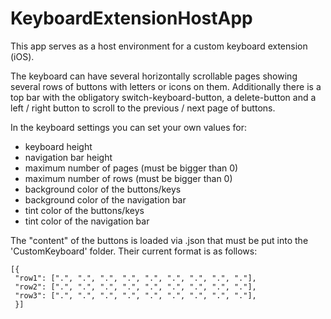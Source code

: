 # KeyboardExtensionHostApp

This app serves as a host environment for a custom keyboard extension (iOS).

The keyboard can have several horizontally scrollable pages showing several rows of buttons with letters or icons on them. 
Additionally there is a top bar with the obligatory switch-keyboard-button, a delete-button and a left / right button to scroll to the previous / next page of buttons.

In the keyboard settings you can set your own values for: 
- keyboard height 
- navigation bar height
- maximum number of pages (must be bigger than 0)
- maximum number of rows (must be bigger than 0)
- background color of the buttons/keys
- background color of the navigation bar 
- tint color of the buttons/keys
- tint color of the navigation bar 

The "content" of the buttons is loaded via .json that must be put into the 'CustomKeyboard' folder.
Their current format is as follows:
```
[{
 "row1": [".", ".", ".", ".", ".", ".", ".", ".", "."],
 "row2": [".", ".", ".", ".", ".", ".", ".", ".", "."],
 "row3": [".", ".", ".", ".", ".", ".", ".", ".", "."],
 }]
 ```
